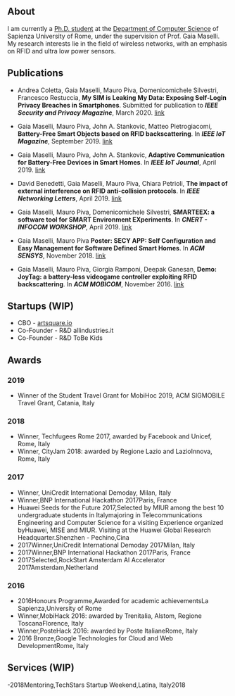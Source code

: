 ## About 
I am currently a [Ph.D. student](https://phd.uniroma1.it/web/MAURO-PIVA_nP1532581_IT.aspx) at the [Department of Computer Science](https://www.di.uniroma1.it/) of Sapienza University of Rome, under the supervision of Prof. Gaia Maselli. My research interests lie in the field of wireless networks, with an emphasis on RFID and ultra low power sensors.

## Publications

- Andrea Coletta, Gaia Maselli, Mauro Piva, Domenicomichele Silvestri, Francesco Restuccia, **My SIM is Leaking My Data: Exposing Self-Login Privacy Breaches in Smartphones**. Submitted for publication to **_IEEE Security and Privacy Magazine_**, March 2020. [link](https://arxiv.org/abs/2003.08458)

- Gaia Maselli, Mauro Piva, John A. Stankovic, Matteo Pietrogiacomi, **Battery-Free Smart Objects based on RFID backscattering**. In **_IEEE IoT Magazine_**, September 2019. [link](https://ieeexplore.ieee.org/document/8950966)

- Gaia Maselli, Mauro Piva, John A. Stankovic, **Adaptive Communication for Battery-Free  Devices in Smart Homes**. In **_IEEE IoT Journal_**, April 2019. [link](https://ieeexplore.ieee.org/document/8698889)

- David Benedetti, Gaia Maselli, Mauro Piva, Chiara Petrioli, **The impact of external interference on RFID anti-collision protocols**. In **_IEEE Networking Letters_**, April 2019. [link](https://ieeexplore.ieee.org/document/8684263)

- Gaia Maselli, Mauro Piva, Domenicomichele Silvestri, **SMARTEEX: a software tool for SMART Environment EXperiments**. In **_CNERT - INFOCOM WORKSHOP_**, April 2019. [link](https://ieeexplore.ieee.org/abstract/document/8845130)

- Gaia Maselli, Mauro Piva **Poster: SECY APP: Self Configuration and Easy Management for Software Defined Smart Homes**. In **_ACM SENSYS_**, November 2018. [link](https://dl.acm.org/doi/10.1145/3274783.3275201)

- Gaia Maselli, Mauro Piva, Giorgia Ramponi, Deepak Ganesan, **Demo: JoyTag: a battery-less videogame controller exploiting RFID backscattering**. In **_ACM MOBICOM_**, November 2016. [link](https://dl.acm.org/doi/pdf/10.1145/2973750.2985628)


## Startups (WIP)

- CBO - [artsquare.io](https://www.artsquare.io/)
- Co-Founder - R&D allindustries.it
- Co-Founder - R&D ToBe Kids

## Awards
### 2019
- Winner of the Student Travel Grant for MobiHoc 2019, ACM SIGMOBILE Travel Grant, Catania, Italy

### 2018
- Winner, Techfugees Rome 2017, awarded by Facebook and Unicef, Rome, Italy
- Winner, CityJam 2018: awarded by Regione Lazio and LazioInnova, Rome, Italy

### 2017
- Winner, UniCredit International Demoday, Milan, Italy
- Winner,BNP International Hackathon 2017Paris, France
- Huawei Seeds for the Future 2017,Selected by MIUR among the best 10 undergraduate students in Italymajoring in Telecommunications Engineering and Computer Science for a visiting Experience organized byHuawei, MISE and MIUR. Visiting at the Huawei Global Research Headquarter.Shenzhen - Pechino,Cina
- 2017Winner,UniCredit International Demoday 2017Milan, Italy
- 2017Winner,BNP International Hackathon 2017Paris, France
- 2017Selected,RockStart Amsterdam AI Accelerator 2017Amsterdam,Netherland 
### 2016
- 2016Honours Programme,Awarded for academic achievementsLa Sapienza,University of Rome
- Winner,MobiHack 2016: awarded by Trenitalia, Alstom, Regione ToscanaFlorence, Italy
- Winner,PosteHack 2016: awarded by Poste ItalianeRome, Italy
- 2016 Bronze,Google Technologies for Cloud and Web DevelopmentRome, Italy

## Services (WIP)
-2018Mentoring,TechStars Startup Weekend,Latina, Italy2018
